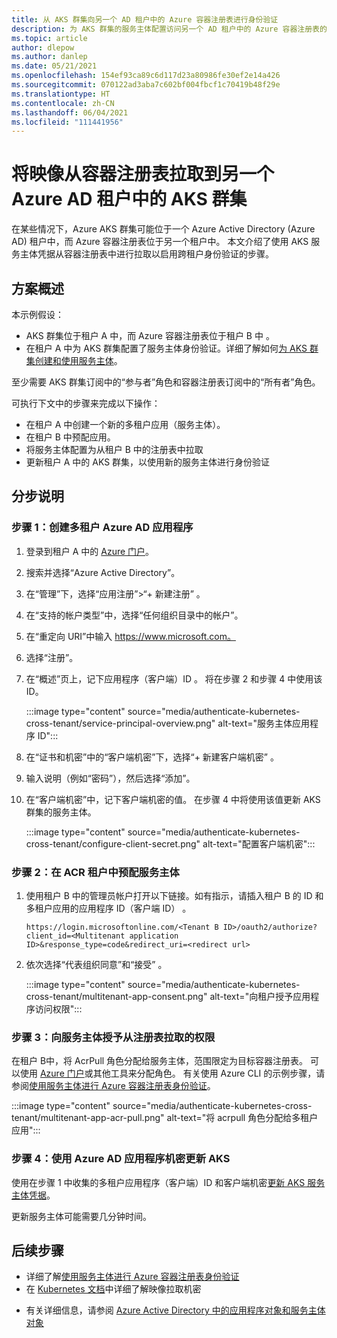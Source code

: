 ```yaml
---
title: 从 AKS 群集向另一个 AD 租户中的 Azure 容器注册表进行身份验证
description: 为 AKS 群集的服务主体配置访问另一个 AD 租户中的 Azure 容器注册表的权限
ms.topic: article
author: dlepow
ms.author: danlep
ms.date: 05/21/2021
ms.openlocfilehash: 154ef93ca89c6d117d23a80986fe30ef2e14a426
ms.sourcegitcommit: 070122ad3aba7c602bf004fbcf1c70419b48f29e
ms.translationtype: HT
ms.contentlocale: zh-CN
ms.lasthandoff: 06/04/2021
ms.locfileid: "111441956"
---
```

# <a name="pull-images-from-a-container-registry-to-an-aks-cluster-in-a-different-azure-ad-tenant"></a>将映像从容器注册表拉取到另一个 Azure AD 租户中的 AKS 群集

在某些情况下，Azure AKS 群集可能位于一个 Azure Active Directory (Azure AD) 租户中，而 Azure 容器注册表位于另一个租户中。 本文介绍了使用 AKS 服务主体凭据从容器注册表中进行拉取以启用跨租户身份验证的步骤。

## <a name="scenario-overview"></a>方案概述
本示例假设：

* AKS 群集位于租户 A 中，而 Azure 容器注册表位于租户 B 中 。 
* 在租户 A 中为 AKS 群集配置了服务主体身份验证。详细了解如何[为 AKS 群集创建和使用服务主体](../aks/kubernetes-service-principal.md)。

至少需要 AKS 群集订阅中的“参与者”角色和容器注册表订阅中的“所有者”角色。

可执行下文中的步骤来完成以下操作：

* 在租户 A 中创建一个新的多租户应用（服务主体）。 
* 在租户 B 中预配应用。
* 将服务主体配置为从租户 B 中的注册表中拉取
* 更新租户 A 中的 AKS 群集，以使用新的服务主体进行身份验证


## <a name="step-by-step-instructions"></a>分步说明

### <a name="step-1-create-multitenant-azure-ad-application"></a>步骤 1：创建多租户 Azure AD 应用程序

1. 登录到租户 A 中的 [Azure 门户](https://portal.azure.com/)。
1. 搜索并选择“Azure Active Directory”。
1. 在“管理”下，选择“应用注册”>“+ 新建注册” 。
1. 在“支持的帐户类型”中，选择“任何组织目录中的帐户”。
1. 在“重定向 URI”中输入 https://www.microsoft.com。
1. 选择“注册”。
1. 在“概述”页上，记下应用程序（客户端）ID 。 将在步骤 2 和步骤 4 中使用该 ID。

    :::image type="content" source="media/authenticate-kubernetes-cross-tenant/service-principal-overview.png" alt-text="服务主体应用程序 ID":::
1. 在“证书和机密”中的“客户端机密”下，选择“+ 新建客户端机密”  。
1. 输入说明（例如“密码”），然后选择“添加”。
1. 在“客户端机密”中，记下客户端机密的值。 在步骤 4 中将使用该值更新 AKS 群集的服务主体。

    :::image type="content" source="media/authenticate-kubernetes-cross-tenant/configure-client-secret.png" alt-text="配置客户端机密":::
### <a name="step-2-provision-the-service-principal-in-the-acr-tenant"></a>步骤 2：在 ACR 租户中预配服务主体

1. 使用租户 B 中的管理员帐户打开以下链接。如有指示，请插入租户 B 的 ID 和多租户应用的应用程序 ID（客户端 ID）  。

    ```console
    https://login.microsoftonline.com/<Tenant B ID>/oauth2/authorize?client_id=<Multitenant application ID>&response_type=code&redirect_uri=<redirect url>
    ```
1. 依次选择“代表组织同意”和“接受” 。 
    
    :::image type="content" source="media/authenticate-kubernetes-cross-tenant/multitenant-app-consent.png" alt-text="向租户授予应用程序访问权限":::
 

### <a name="step-3-grant-service-principal-permission-to-pull-from-registry"></a>步骤 3：向服务主体授予从注册表拉取的权限

在租户 B中，将 AcrPull 角色分配给服务主体，范围限定为目标容器注册表。 可以使用 [Azure 门户](../role-based-access-control/role-assignments-portal.md)或其他工具来分配角色。 有关使用 Azure CLI 的示例步骤，请参阅[使用服务主体进行 Azure 容器注册表身份验证](container-registry-auth-service-principal.md#use-an-existing-service-principal)。

:::image type="content" source="media/authenticate-kubernetes-cross-tenant/multitenant-app-acr-pull.png" alt-text="将 acrpull 角色分配给多租户应用":::

### <a name="step-4-update-aks-with-the-azure-ad-application-secret"></a>步骤 4：使用 Azure AD 应用程序机密更新 AKS

使用在步骤 1 中收集的多租户应用程序（客户端）ID 和客户端机密[更新 AKS 服务主体凭据](../aks/update-credentials.md#update-aks-cluster-with-new-service-principal-credentials)。

更新服务主体可能需要几分钟时间。

## <a name="next-steps"></a>后续步骤

* 详细了解[使用服务主体进行 Azure 容器注册表身份验证](container-registry-auth-service-principal.md)
* 在 [Kubernetes 文档](https://kubernetes.io/docs/concepts/containers/images/#specifying-imagepullsecrets-on-a-pod)中详细了解映像拉取机密
- 有关详细信息，请参阅 [Azure Active Directory 中的应用程序对象和服务主体对象](../active-directory/develop/app-objects-and-service-principals.md)


